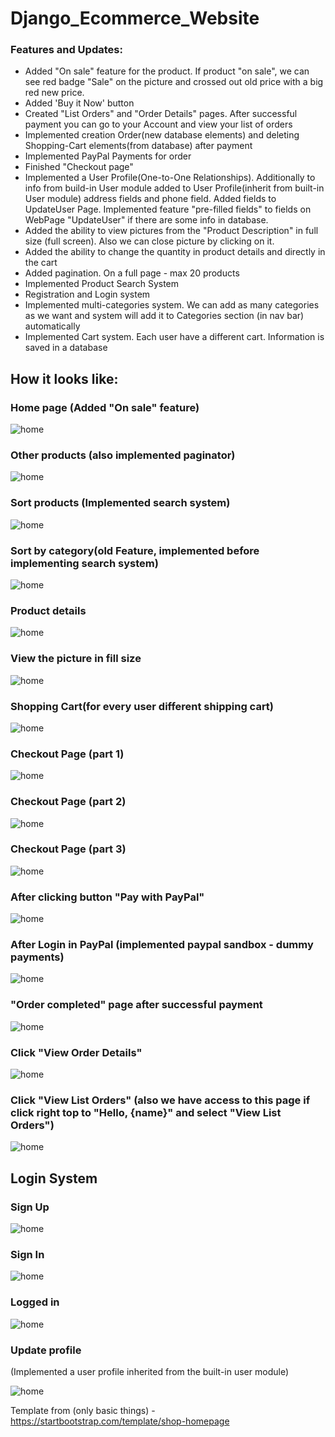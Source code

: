 # Django_Ecommerce_Website
  
### Features and Updates:  
- Added "On sale" feature for the product. If product "on sale", we can see red badge "Sale" on the picture and crossed out old price with a big red new price.
- Added 'Buy it Now' button  
- Created "List Orders" and "Order Details" pages. After successful payment you can go to your Account and view your list of orders  
- Implemented creation Order(new database elements) and deleting Shopping-Cart elements(from database) after payment
- Implemented PayPal Payments for order
- Finished "Checkout page"  
- Implemented a User Profile(One-to-One Relationships). Additionally to info from build-in User module added to User Profile(inherit from built-in User module) address fields and phone field. Added fields to UpdateUser Page. Implemented  feature "pre-filled fields" to fields on WebPage "UpdateUser" if there are some info in database.  
- Added the ability to view pictures from the "Product Description" in full size (full screen). Also we can close picture by clicking on it.  
- Added the ability to change the quantity in product details and directly in the cart
- Added pagination. On a full page - max 20 products
- Implemented Product Search System 
- Registration and Login system
- Implemented multi-categories system. We can add as many categories as we want and system will add it to Categories section (in nav bar) automatically  
- Implemented Cart system. Each user have a different cart. Information is saved in a database
  
## How it looks like:  
  
### Home page (Added "On sale" feature)  
  
![home](./!resources/media/home2.png)  
  
### Other products (also implemented paginator)  
  
![home](./!resources/media/other_products.png)  
  
### Sort products (Implemented search system)  
  
![home](./!resources/media/search.png)  
  
### Sort by category(old Feature, implemented before implementing search system)  
  
![home](./!resources/media/sort_by_category.png)  
  
  ### Product details
  
![home](./!resources/media/product_details.png)  
  
### View the picture in fill size  
  
![home](./!resources/media/view_pic.png)    
  
### Shopping Cart(for every user different shipping cart)  
  
![home](./!resources/media/cart.png)    
  
### Checkout Page (part 1)
  
![home](./!resources/media/checkout1.png)   
  
### Checkout Page (part 2)
  
![home](./!resources/media/checkout2.png)   
  
### Checkout Page (part 3)
  
![home](./!resources/media/payments.png)   
  
### After clicking button "Pay with PayPal"
  
![home](./!resources/media/paypal.png)   
  
### After Login in PayPal (implemented paypal sandbox - dummy payments)
  
![home](./!resources/media/pay_on_paypal.png)   
  
### "Order completed" page after successful payment
  
![home](./!resources/media/order_completed.png)   
  
### Click "View Order Details"
  
![home](./!resources/media/order_details.png)   
  
### Click "View List Orders" (also we have access to this page if click right top to "Hello, {name}" and select "View List Orders")  
  
![home](./!resources/media/list_orders.png)   
  
## Login System
    
### Sign Up  
  
![home](./!resources/media/sign_up.png)  
  
### Sign In  
  
![home](./!resources/media/log_in.png)  
  
  ### Logged in
  
![home](./!resources/media/logged_in.png)  
  
### Update profile  
(Implemented a user profile inherited from the built-in user module)  
  
![home](./!resources/media/update.png)    
  
    
  
Template from (only basic things) - https://startbootstrap.com/template/shop-homepage  
